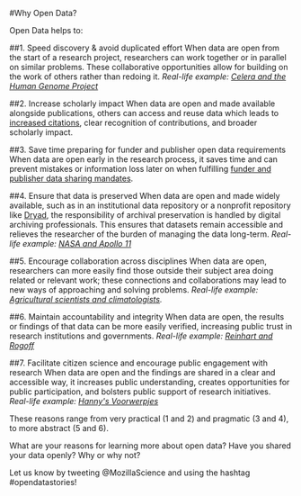 #Why Open Data?

Open Data helps to:

##1. Speed discovery & avoid duplicated effort
When data are open from the start of a research project, researchers can work together or in parallel on similar problems.  These collaborative opportunities allow for building on the work of others rather than redoing it. *Real-life example: [Celera and the Human Genome Project](https://www.techdirt.com/articles/20130403/09501122561/public-domain-human-genome-project-generated-more-research-more-commercial-activity-than-proprietary-competitor.shtml)*

##2. Increase scholarly impact
When data are open and made available alongside publications, others can access and reuse data which leads to [increased citations](https://peerj.com/articles/175/), clear recognition of contributions, and broader scholarly impact.

##3. Save time preparing for funder and publisher open data requirements
When data are open early in the research process, it saves time and can prevent mistakes or information loss later on when fulfilling [funder and publisher data sharing mandates](https://guides.ucsf.edu/c.php?g=101037&p=3226672).

##4. Ensure that data is preserved
When data are open and made widely available, such as in an institutional data repository or a nonprofit repository like [Dryad](https://datadryad.org/), the responsibility of archival preservation is handled by digital archiving professionals. This ensures that datasets remain accessible and relieves the researcher of the burden of managing the data long-term. *Real-life example: [NASA and Apollo 11](http://www.npr.org/templates/story/story.php?storyId=106637066)*

##5. Encourage collaboration across disciplines
When data are open, researchers can more easily find those outside their subject area doing related or relevant work; these connections and collaborations may lead to new ways of approaching and solving problems. *Real-life example: [Agricultural scientists and climatologists](http://www.scientificamerican.com/article/u-s-bread-basket-shifts-thanks-to-climate-change/).*

##6. Maintain accountability and integrity
When data are open, the results or findings of that data can be more easily verified, increasing public trust in research institutions and governments. *Real-life example: [Reinhart and Rogoff](http://blog.okfn.org/2013/04/22/reinhart-rogoff-revisited-why-we-need-open-data-in-economics/)*

##7. Facilitate citizen science and encourage public engagement with research
When data are open and the findings are shared in a clear and accessible way, it increases public understanding, creates opportunities for public participation, and bolsters public support of research initiatives. *Real-life example: [Hanny's Voorwerpjes](https://www.wired.com/2015/04/citizen-scientists-find-green-blobs-hubble-galaxy-shots/)*

These reasons range from very practical (1 and 2)  and pragmatic (3 and 4), to more abstract (5 and 6).

What are your reasons for learning more about open data?
Have you shared your data openly? Why or why not?

Let us know by tweeting @MozillaScience and using the hashtag #opendatastories!
